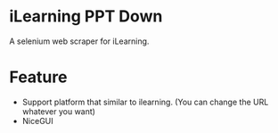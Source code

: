 # iLearning PPT Down
A selenium web scraper for iLearning.

# Feature
- Support platform that similar to ilearning. (You can change the URL whatever you want)
- NiceGUI